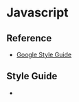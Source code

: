 # Javascript

## Reference

  - [Google Style Guide](https://google.github.io/styleguide/jsguide.html)

## Style Guide

  -